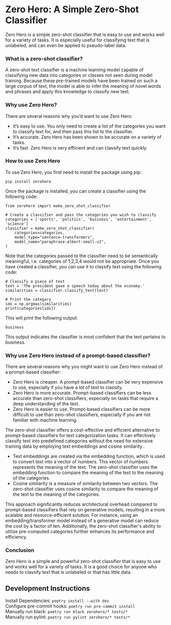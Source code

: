 # Zero Hero: A Simple Zero-Shot Classifier

Zero Hero is a simple zero-shot classifier that is easy to use and works well for a variety of tasks. It is especially useful for classifying text that is unlabeled, and can even be applied to pseudo-label data.

### What is a zero-shot classifier?

A zero-shot text classifier is a machine learning model capable of classifying new data into categories or classes not seen during model training. Because these pre-trained models have been trained on such a large corpus of text, the model is able to infer the meaning of novel words and phrases and apply this knowledge to classify new text.

### Why use Zero Hero?

There are several reasons why you’d want to use Zero Hero:
 - It’s easy to use. You only need to create a list of the categories you want to classify text for, and then pass this list to the classifier.
 - It’s accurate. Zero Hero has been shown to be accurate on a variety of tasks.
 - It’s fast. Zero Hero is very efficient and can classify text quickly.

### How to use Zero Hero

To use Zero Hero, you first need to install the package using pip:
```
pip install zerohero
```
Once the package is installed, you can create a classifier using the following code:
```
from zerohero import make_zero_shot_classifier

# Create a classifier and pass the categories you wish to classify
categories = ['sports', 'politics', 'business', 'entertainment', 'science']
classifier = make_zero_shot_classifier(
    categories=categories,
    model_type="sentence-transformers",
    model_name="paraphrase-albert-small-v2",
)
```
Note that the categories passed to the classifier need to be semantically meaningful, i.e. categories of 1,2,3,4 would not be appropriate. Once you have created a classifier, you can use it to classify text using the following code:
```
# Classify a piece of text
text = 'The president gave a speech today about the economy.'
similarities = classifier.classify_text(text)

# Print the category
idx = np.argmax(similarities)
print(categories[idx])
```
This will print the following output:
```
business
```
This output indicates the classifier is most confident that the text pertains to business.

### Why use Zero Hero instead of a prompt-based classifier?

There are several reasons why you might want to use Zero Hero instead of a prompt-based classifier:
 - Zero Hero is cheaper. A prompt-based classifier can be very expensive to use, especially if you have a lot of text to classify.
 - Zero Hero is more accurate. Prompt-based classifiers can be less accurate than zero-shot classifiers, especially on tasks that require a deep understanding of the text.
 - Zero Hero is easier to use. Prompt-based classifiers can be more difficult to use than zero-shot classifiers, especially if you are not familiar with machine learning.

The zero-shot classifier offers a cost-effective and efficient alternative to prompt-based classifiers for text categorization tasks. It can effectively classify text into predefined categories without the need for extensive training data by employing text embeddings and cosine similarity.. 
 - Text embeddings are created via the embedding function, which is used to convert text into a vector of numbers. This vector of numbers represents the meaning of the text. The zero-shot classifier uses the embedding function to compare the meaning of the text to the meaning of the categories.
 - Cosine similarity is a measure of similarity between two vectors. The zero-shot classifier uses cosine similarity to compare the meaning of the text to the meaning of the categories.

This approach significantly reduces architectural overhead compared to prompt-based classifiers that rely on generative models, resulting in a more scalable and resource-efficient solution. For instance, using an embedding/transformer model instead of a generative model can reduce the cost by a factor of ten. Additionally, the zero-shot classifier's ability to utilize pre-computed categories further enhances its performance and efficiency.

### Conclusion

Zero Hero is a simple and powerful zero-shot classifier that is easy to use and works well for a variety of tasks. It is a good choice for anyone who needs to classify text that is unlabeled or that has little data.

## Development Instructions

Install Dependencies: `poetry install --with dev`  
Configure pre-commit hooks: `poetry run pre-commit install`  
Manually run black: `poetry run black zerohero/* tests/*`  
Manually run pylint: `poetry run pylint zerohero/* tests/*`
